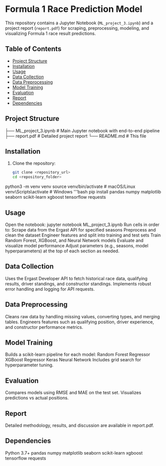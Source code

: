 # Formula 1 Race Prediction Model

This repository contains a Jupyter Notebook (`ML_project_3.ipynb`) and a project report (`report.pdf`) for scraping, preprocessing, modeling, and visualizing Formula 1 race result predictions.

## Table of Contents
- [Project Structure](#project-structure)
- [Installation](#installation)
- [Usage](#usage)
- [Data Collection](#data-collection)
- [Data Preprocessing](#data-preprocessing)
- [Model Training](#model-training)
- [Evaluation](#evaluation)
- [Report](#report)
- [Dependencies](#dependencies)

## Project Structure
├── ML_project_3.ipynb # Main Jupyter notebook with end-to-end pipeline
├── report.pdf # Detailed project report
└── README.md # This file


## Installation

1. Clone the repository:
   ```bash
   git clone <repository_url>
   cd <repository_folder>
python3 -m venv venv
source venv/bin/activate   # macOS/Linux
venv\Scripts\activate      # Windows
   '''bash
pip install pandas numpy matplotlib seaborn scikit-learn xgboost tensorflow requests

## Usage

Open the notebook:
jupyter notebook ML_project_3.ipynb
Run cells in order to:
Scrape data from the Ergast API for specified seasons
Preprocess and clean the dataset
Engineer features and split into training and test sets
Train Random Forest, XGBoost, and Neural Network models
Evaluate and visualize model performance
Adjust parameters (e.g., seasons, model hyperparameters) at the top of each section as needed.

## Data Collection

Uses the Ergast Developer API to fetch historical race data, qualifying results, driver standings, and constructor standings.
Implements robust error handling and logging for API requests.

## Data Preprocessing

Cleans raw data by handling missing values, converting types, and merging tables.
Engineers features such as qualifying position, driver experience, and constructor performance metrics.

## Model Training

Builds a scikit-learn pipeline for each model:
Random Forest Regressor
XGBoost Regressor
Keras Neural Network
Includes grid search for hyperparameter tuning.

## Evaluation

Compares models using RMSE and MAE on the test set.
Visualizes predictions vs actual positions.

## Report

Detailed methodology, results, and discussion are available in report.pdf.

## Dependencies

Python 3.7+
pandas
numpy
matplotlib
seaborn
scikit-learn
xgboost
tensorflow
requests

